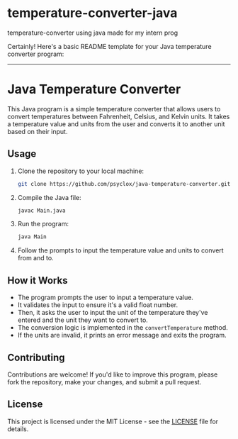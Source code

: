 # temperature-converter-java
temperature-converter using java made for my intern prog

Certainly! Here's a basic README template for your Java temperature converter program:

---

# Java Temperature Converter

This Java program is a simple temperature converter that allows users to convert temperatures between Fahrenheit, Celsius, and Kelvin units. It takes a temperature value and units from the user and converts it to another unit based on their input.

## Usage

1. Clone the repository to your local machine:

   ```bash
   git clone https://github.com/psyclox/java-temperature-converter.git
   ```

2. Compile the Java file:

   ```bash
   javac Main.java
   ```

3. Run the program:

   ```bash
   java Main
   ```

4. Follow the prompts to input the temperature value and units to convert from and to.

## How it Works

- The program prompts the user to input a temperature value.
- It validates the input to ensure it's a valid float number.
- Then, it asks the user to input the unit of the temperature they've entered and the unit they want to convert to.
- The conversion logic is implemented in the `convertTemperature` method.
- If the units are invalid, it prints an error message and exits the program.

## Contributing

Contributions are welcome! If you'd like to improve this program, please fork the repository, make your changes, and submit a pull request.

## License

This project is licensed under the MIT License - see the [LICENSE](LICENSE) file for details.

